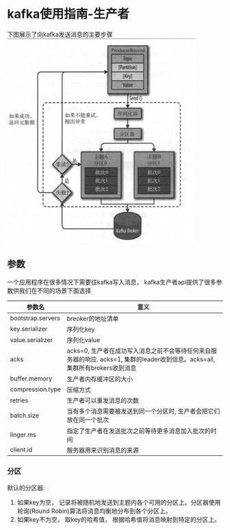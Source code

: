 # kafka使用指南-生产者

下图展示了向kafka发送消息的主要步骤
![c21](./images/c21.png)


## 参数
一个应用程序在很多情况下需要往kafka写入消息， kafka生产者api提供了很多参数供我们在不同的场景下面选择

|参数名|意义|
|---|----|
|bootstrap.servers|breoker的地址清单|
|key.serializer|序列化key|
|value.serializer|序列化value|
|acks|acks=0, 生产者在成功写入消息之前不会等待任何来自服务器的响应. acks=1, 集群的leader收到信息。acks=all, 集群所有brokers收到消息|
|buffer.memory|生产者内存缓冲区的大小|
|compression.type|压缩方式|
|retries|生产者可以重发消息的次数|
|batch.size|当有多个消息需要被发送到同一个分区时, 生产者会把它们放在同一个批次|
|linger.ms|指定了生产者在发送批次之前等待更多消息加入批次的时间|
|client.id|服务器用来识别消息的来源|





### 分区
默认的分区器:
1. 如果key为空， 记录将被随机地发送到主题内各个可用的分区上。分区器使用轮询(Round Robin)算法将消息均衡地分布到各个分区上。
2. 如果key不为空， 取key的哈希值， 根据哈希值将消息映射到特定的分区上。
